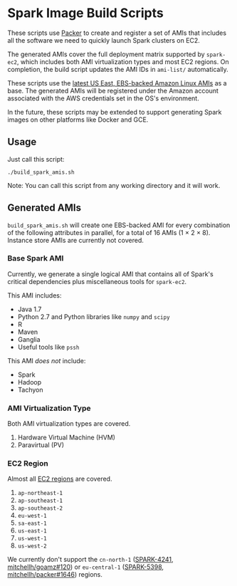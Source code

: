 # Spark Image Build Scripts

These scripts use [Packer](http://www.packer.io/) to create and register a set of AMIs that includes all the software we need to quickly launch Spark clusters on EC2.

The generated AMIs cover the full deployment matrix supported by `spark-ec2`, which includes both AMI virtualization types and most EC2 regions. On completion, the build script updates the AMI IDs in `ami-list/` automatically.

These scripts use the [latest US East, EBS-backed Amazon Linux AMIs](http://aws.amazon.com/amazon-linux-ami/) as a base. The generated AMIs will be registered under the Amazon account associated with the AWS credentials set in the OS's environment.

In the future, these scripts may be extended to support generating Spark images on other platforms like Docker and GCE.

## Usage

Just call this script:

```
./build_spark_amis.sh
```

Note: You can call this script from any working directory and it will work.

## Generated AMIs

`build_spark_amis.sh` will create one EBS-backed AMI for every combination of the following attributes in parallel, for a total of 16 AMIs (1 × 2 × 8). Instance store AMIs are currently not covered.

### Base Spark AMI

Currently, we generate a single logical AMI that contains all of Spark's critical dependencies plus miscellaneous tools for `spark-ec2`.

This AMI includes:

  * Java 1.7
  * Python 2.7 and Python libraries like `numpy` and `scipy`
  * R
  * Maven
  * Ganglia
  * Useful tools like `pssh`

This AMI *does not* include:

* Spark
* Hadoop
* Tachyon

### AMI Virtualization Type

Both AMI virtualization types are covered.

1. Hardware Virtual Machine (HVM)
2. Paravirtual (PV)

### EC2 Region

Almost all [EC2 regions](http://docs.aws.amazon.com/AWSEC2/latest/UserGuide/using-regions-availability-zones.html) are covered.

1. `ap-northeast-1`
2. `ap-southeast-1`
3. `ap-southeast-2`
4. `eu-west-1`
5. `sa-east-1`
6. `us-east-1`
7. `us-west-1`
8. `us-west-2`

We currently don't support the `cn-north-1` ([SPARK-4241](https://issues.apache.org/jira/browse/SPARK-4241), [mitchellh/goamz#120](https://github.com/mitchellh/goamz/issues/120)) or `eu-central-1` ([SPARK-5398](https://issues.apache.org/jira/browse/SPARK-5398), [mitchellh/packer#1646](https://github.com/mitchellh/packer/issues/1646)) regions.
